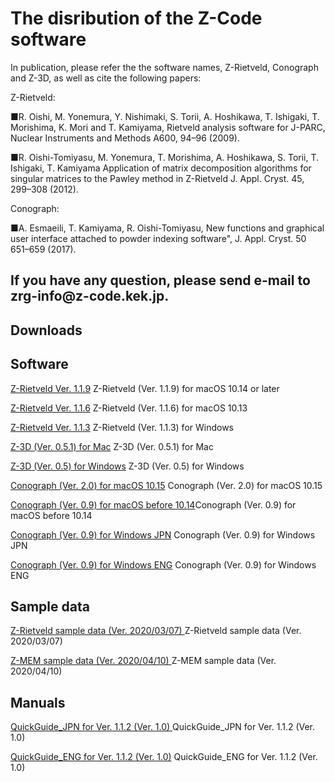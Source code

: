 <h1 class="title">The disribution of the Z-Code software </h1>
   <p>
  In publication, please refer the the software names, Z-Rietveld, Conograph and Z-3D, as well as cite the following papers:
</p>
Z-Rietveld:
<p>
■R. Oishi, M. Yonemura, Y. Nishimaki, S. Torii, A. Hoshikawa, T. Ishigaki, T. Morishima, K. Mori and T. Kamiyama, 
Rietveld analysis software for J-PARC, Nuclear Instruments and Methods A600, 94–96 (2009).
<p>
■R. Oishi-Tomiyasu, M. Yonemura, T. Morishima, A. Hoshikawa, S. Torii, T. Ishigaki, T. Kamiyama
Application of matrix decomposition algorithms for singular matrices to the Pawley method in Z-Rietveld
J. Appl. Cryst. 45, 299–308 (2012).
</p>
<p>
Conograph:
<p>
■A. Esmaeili, T. Kamiyama, R. Oishi-Tomiyasu, 
New functions and graphical user interface attached to powder indexing software", J. Appl. Cryst. 50 651–659 (2017).
</p>
<p>
<p>
<h2>      If you have any question, please send e-mail to zrg-info@z-code.kek.jp.<h2>

<h2> Downloads </h2>

<h2> Software </h2>

<tbody><tr><th nowrap=""><a href="https://aaa/Z-Rietveld Ver. 1.1.9">Z-Rietveld Ver. 1.1.9</a></th><td> Z-Rietveld (Ver. 1.1.9) for macOS 10.14 or later </td></tr>
   
<p>
<tbody><tr><th nowrap=""><a href="https://aaa/Z-Rietveld Ver. 1.1.6">Z-Rietveld Ver. 1.1.6</a></th><td> Z-Rietveld (Ver. 1.1.6) for macOS 10.13 </td></tr>
   
<p>
<tbody><tr><th nowrap=""><a href="https://aaa/Z-Rietveld Ver. 1.1.3">Z-Rietveld Ver. 1.1.3</a></th><td> Z-Rietveld (Ver. 1.1.3) for Windows </td></tr>

<p>
<tbody><tr><th nowrap=""><a href="https://aaa/Z-3D (Ver. 0.5.1) for Mac">Z-3D (Ver. 0.5.1) for Mac</a></th><td> Z-3D (Ver. 0.5.1) for Mac </td></tr>
<p>
<tbody><tr><th nowrap=""><a href="https://aaa/Z-3D (Ver. 0.5) for Windows">Z-3D (Ver. 0.5) for Windows</a></th><td> Z-3D (Ver. 0.5) for Windows </td></tr>

<p>
<tbody><tr><th nowrap=""><a href="https://aaa/Conograph (Ver. 2.0) for macOS 10.15">Conograph (Ver. 2.0) for macOS 10.15</a></th><td> Conograph (Ver. 2.0) for macOS 10.15</td></tr>
<p>
<tbody><tr><th nowrap=""><a href="https://aaa/Conograph (Ver. 0.9) for macOS before 10.14">Conograph (Ver. 0.9) for macOS before 10.14</a></th><td>Conograph (Ver. 0.9) for macOS before 10.14</td></tr>
<p>
<tbody><tr><th nowrap=""><a href="https://aaa/Conograph (Ver. 0.9) for Windows JPN ">Conograph (Ver. 0.9) for Windows JPN</a></th><td> Conograph (Ver. 0.9) for Windows JPN</td></tr>
<p>
<tbody><tr><th nowrap=""><a href="https://aaa/Conograph (Ver. 0.9) for Windows ENG ">Conograph (Ver. 0.9) for Windows ENG</a></th><td> Conograph (Ver. 0.9) for Windows ENG </td></tr>
<p>

<h2> Sample data </h2>
<p>
<tbody><tr><th nowrap=""><a href="https://aaa/Z-Rietveld sample data (Ver. 2020/03/07) ">Z-Rietveld sample data (Ver. 2020/03/07) </a></th><td> Z-Rietveld sample data (Ver. 2020/03/07)  </td></tr>
<p>
<tbody><tr><th nowrap=""><a href="https://aaa/Z-MEM sample data (Ver. 2020/04/10)  ">Z-MEM sample data (Ver. 2020/04/10) </a></th><td> Z-MEM sample data (Ver. 2020/04/10)  </td></tr>
<p>

<h2> Manuals </h2>
<p>
<tbody><tr><th nowrap=""><a href="QuickGuide_JPN for Ver. 1.1.2 (Ver. 1.0)  ">QuickGuide_JPN for Ver. 1.1.2 (Ver. 1.0) </a></th><td> QuickGuide_JPN for Ver. 1.1.2 (Ver. 1.0)  </td></tr>
<p>
<tbody><tr><th nowrap=""><a href="https://aaa/QuickGuide_ENG for Ver. 1.1.2 (Ver. 1.0) ">QuickGuide_ENG for Ver. 1.1.2 (Ver. 1.0)</a></th><td> QuickGuide_ENG for Ver. 1.1.2 (Ver. 1.0)  </td></tr>
<p>

<dl>

